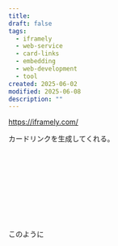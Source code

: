 ```yaml
---
title:
draft: false
tags:
  - iframely
  - web-service
  - card-links
  - embedding
  - web-development
  - tool
created: 2025-06-02
modified: 2025-06-08
description: ""
---
```

https://iframely.com/

カードリンクを生成してくれる。

<div class="iframely-embed"><div class="iframely-responsive" style="height: 140px; padding-bottom: 0;"><a href="https://iframely.com/" data-iframely-url="//iframely.net/KGpjY3"></a></div></div><script async src="//iframely.net/embed.js"></script>

このように
